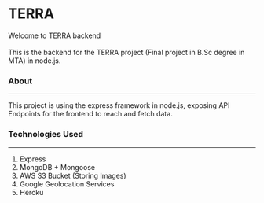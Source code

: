 # TERRA

Welcome to TERRA backend<br><br>This is the backend for the TERRA project (Final project in B.Sc degree in MTA) in node.js.

### About
---
This project is using the express framework in node.js, exposing API Endpoints for the frontend to reach and fetch data.

### Technologies Used
---
1. Express
2. MongoDB + Mongoose
3. AWS S3 Bucket (Storing Images)
4. Google Geolocation Services
5. Heroku

